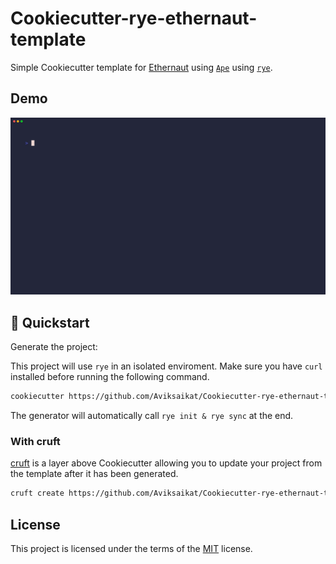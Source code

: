 # Cookiecutter-rye-ethernaut-template
Simple Cookiecutter template for [Ethernaut](https://ethernaut.openzeppelin.com/) using [`Ape`](https://github.com/ApeWorX/ape) using [`rye`](https://rye.astral.sh/).


## Demo
![](./media/demo.gif)


## 💫 Quickstart

Generate the project:

This project will use `rye` in an isolated enviroment. Make sure you have `curl` installed before running the following command.

```bash
cookiecutter https://github.com/Aviksaikat/Cookiecutter-rye-ethernaut-template
```

The generator will automatically call `rye init & rye sync` at the end.


### With cruft

[cruft](https://github.com/cruft/cruft) is a layer above Cookiecutter allowing you to update your project from the template after it has been generated.

```bash
cruft create https://github.com/Aviksaikat/Cookiecutter-rye-ethernaut-template
```

## License

This project is licensed under the terms of the [MIT](https://github.com/Aviksaikat/Cookiecutter-rye-ethernaut-template/blob/main/LICENSE) license.